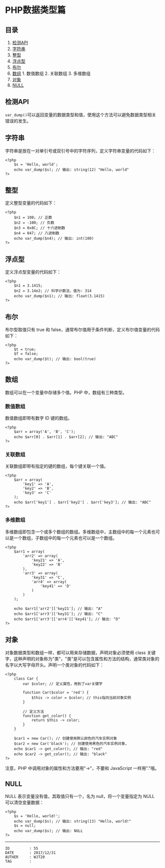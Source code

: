 
# PHP数据类型篇 #

## 目录 ##

1. [检测API](#href1)
2. [字符串](#href2)
3. [整型](#href3)
4. [浮点型](#href4)
5. [布尔](#href5)
6. [数组](#href6)
 [](#href7)   1. 数值数组
 [](#href8)   2. 关联数组
 [](#href9)   3. 多维数组
7. [对象](#href10)
8. [NULL](#href11)

## <a name="href1">检测API</a> ##

`var_dump()`可以返回变量的数据类型和值，使用这个方法可以避免数据类型相关错误的发生。

## <a name="href2">字符串</a> ##

字符串是放在一对单引号或双引号中的字符序列，定义字符串变量的代码如下：

```
<?php
    $s = 'Hello, world';
    echo var_dump($s); // 输出: string(12) "Hello, world"
?>
```

## <a name="href3">整型</a> ##

定义整型变量的代码如下：

```
<?php
    $n1 = 100; // 正数
    $n2 = -100; // 负数
    $n3 = 0x8C; // 十六进制数
    $n4 = 047; // 八进制数
    echo var_dump($n4); // 输出: int(100)
?>
```

## <a name="href4">浮点型</a> ##

定义浮点型变量的代码如下：

```
<?php
    $n1 = 3.1415;
    $n2 = 3.14e2; // 科学计数法，值为: 314
    echo var_dump($n1); // 输出: float(3.1415)
?>
```

## <a name="href5">布尔</a> ##

布尔型取值只有 true 和 false，通常布尔值用于条件判断，定义布尔值变量的代码如下：

```
<?php
    $t = true;
    $f = false;
    echo var_dump($t); // 输出: bool(true)
?>
```

## <a name="href6">数组</a> ##

数组可以在一个变量中存储多个值。PHP 中，数组有三种类型。

### <a name="href6-1">数值数组</a> ###

数值数组即带有数字 ID 键的数组。

```
<?php
    $arr = array('A', 'B', 'C');
    echo $arr[0] . $arr[1] . $arr[2]; // 输出: "ABC"
?>
```

### <a name="href6-2">关联数组</a> ###

关联数组即带有指定的键的数组，每个键关联一个值。

```
<?php
    $arr = array(
        'key1' => 'A',
        'key2' => 'B',
        'key3' => 'C'
    );
    echo $arr['key1'] . $arr['key2'] . $arr['key3']; // 输出: "ABC"
?>
```

### <a name="href6-3">多维数组</a> ###

多维数组即包含一个或多个数组的数组。多维数组中，主数组中的每一个元素也可以是一个数组，子数组中的每一个元素也可以是一个数组。

```
<?php
    $arr1 = array(
        'arr2' => array(
            'key21' => 'A',
            'key22' => 'B'
        ),
        'arr3' => array(
            'key31' => 'C',
            'arr4' => array(
                'key41' => 'D'
            )
        )
    );

    echo $arr1['arr2']['key21']; // 输出: "A"
    echo $arr1['arr3']['key31']; // 输出: "C"
    echo $arr1['arr3']['arr4']['key41']; // 输出: "D"
?>
```

## <a name="href7">对象</a> ##

对象数据类型和数组一样，都可以用来存储数据，声明对象必须使用 class 关键字，这种声明的对象称为"类"，"类"是可以包含属性和方法的结构，通常类对象的名字以大写字母开头。声明一个类对象的代码如下：

```
<?php
    class Car {
        var $color; // 定义属性，用到了var关键字

        function Car($color = 'red') {
            $this -> color = $color; // this指向当前对象实例
        }

        // 定义方法
        function get_color() {
            return $this -> color;
        }
    }

    $car1 = new Car(); // 创建使用默认颜色的汽车实例对象
    $car2 = new Car('black'); // 创建使用黑色的汽车实例对象，
    echo $car1 -> get_color(); // 输出: "red"
    echo $car2 -> get_color(); // 输出: "black"
?>
```

注意，PHP 中调用对象的属性和方法要用"->"，不要和 JavaScript 一样用"."哦。

## <a name="href8">NULL</a> ##

NULL 表示变量没有值，其取值只有一个，名为 null，将一个变量指定为 NULL 可以清空变量数据：

```
<?php
    $s = 'Hello, world!';
    echo var_dump($s); // 输出: string(13) "Hello, world!"
    $s = null;
    echo var_dump($s); // 输出: NULL
?>
```

---

```
ID         : 55
DATE       : 2017/12/31
AUTHER     : WJT20
TAG        : 
```
